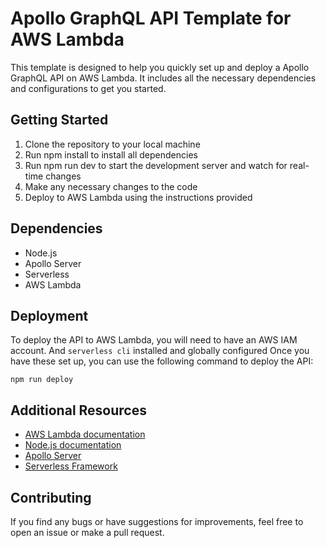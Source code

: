 # Apollo GraphQL API Template for AWS Lambda

This template is designed to help you quickly set up and deploy a Apollo GraphQL API on AWS Lambda. It includes all the necessary dependencies and configurations to get you started.

## Getting Started

1. Clone the repository to your local machine
2. Run npm install to install all dependencies
3. Run npm run dev to start the development server and watch for real-time changes
4. Make any necessary changes to the code
5. Deploy to AWS Lambda using the instructions provided

## Dependencies

- Node.js
- Apollo Server
- Serverless
- AWS Lambda

## Deployment

To deploy the API to AWS Lambda, you will need to have an AWS IAM account. And `serverless cli` installed and globally configured Once you have these set up, you can use the following command to deploy the API:

```shell
npm run deploy
```

## Additional Resources

- [AWS Lambda documentation](https://aws.amazon.com/lambda/)
- [Node.js documentation](https://nodejs.org/en/docs/)
- [Apollo Server](https://www.apollographql.com/docs/)
- [Serverless Framework](https://www.serverless.com/)

## Contributing

If you find any bugs or have suggestions for improvements, feel free to open an issue or make a pull request.
